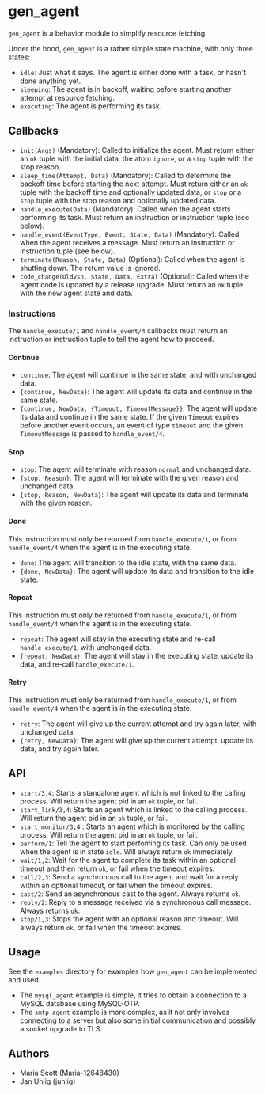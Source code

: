 # gen_agent

`gen_agent` is a behavior module to simplify resource fetching.

Under the hood, `gen_agent` is a rather simple state machine, with only three states:
* `idle`: Just what it says. The agent is either done with a task, or hasn't done anything yet.
* `sleeping`: The agent is in backoff, waiting before starting another attempt at resource fetching.
* `executing`: The agent is performing its task.

## Callbacks

* `init(Args)` (Mandatory): Called to initialize the agent. Must return either an `ok` tuple with the initial data, the atom `ignore`, or a `stop` tuple with the stop reason.
* `sleep_time(Attempt, Data)` (Mandatory): Called to determine the backoff time before starting the next attempt. Must return either an `ok` tuple with the backoff time and optionally updated data, or `stop` or a `stop` tuple with the stop reason and optionally updated data.
* `handle_execute(Data)` (Mandatory): Called when the agent starts performing its task. Must return an instruction or instruction tuple (see below).
* `handle_event(EventType, Event, State, Data)` (Mandatory): Called when the agent receives a message. Must return an instruction or instruction tuple (see below).
* `terminate(Reason, State, Data)` (Optional): Called when the agent is shutting down. The return value is ignored.
* `code_change(OldVsn, State, Data, Extra)` (Optional): Called when the agent code is updated by a release upgrade. Must return an `ok` tuple with the new agent state and data.

### Instructions

The `handle_execute/1` and `handle_event/4` callbacks must return an instruction or instruction tuple to tell the agent how to proceed.

#### Continue

* `continue`: The agent will continue in the same state, and with unchanged data.
* `{continue, NewData}`: The agent will update its data and continue in the same state.
* `{continue, NewData, {Timeout, TimeoutMessage}}`: The agent will update its data and continue in the same state. If the given `Timeout` expires before another event occurs, an event of type `timeout` and the given `TimeoutMessage` is passed to `handle_event/4`.

#### Stop

* `stop`: The agent will terminate with reason `normal` and unchanged data.
* `{stop, Reason}`: The agent will terminate with the given reason and unchanged data.
* `{stop, Reason, NewData}`: The agent will update its data and terminate with the given reason.

#### Done

This instruction must only be returned from `handle_execute/1`, or from `handle_event/4` when the agent is in the executing state.

* `done`: The agent will transition to the idle state, with the same data.
* `{done, NewData}`: The agent will update its data and transition to the idle state.

#### Repeat

This instruction must only be returned from `handle_execute/1`, or from `handle_event/4` when the agent is in the executing state.

* `repeat`: The agent will stay in the executing state and re-call `handle_execute/1`, with unchanged data.
* `{repeat, NewData}`: The agent will stay in the executing state, update its data, and re-call `handle_execute/1`.

#### Retry

This instruction must only be returned from `handle_execute/1`, or from `handle_event/4` when the agent is in the executing state.

* `retry`: The agent will give up the current attempt and try again later, with unchanged data.
* `{retry, NewData}`: The agent will give up the current attempt, update its data, and try again later.

## API

* `start/3,4`: Starts a standalone agent which is not linked to the calling process. Will return the agent pid in an `ok` tuple, or fail.
* `start_link/3,4`: Starts an agent which is linked to the calling process. Will return the agent pid in an `ok` tuple, or fail.
* `start_monitor/3,4` : Starts an agent which is monitored by the calling process. Will return the agent pid in an `ok` tuple, or fail.
* `perform/1`: Tell the agent to start perfoming its task. Can only be used when the agent is in state `idle`. Will always return `ok` immediately.
* `wait/1,2`: Wait for the agent to complete its task within an optional timeout and then return `ok`, or fail when the timeout expires.
* `call/2,3`: Send a synchronous call to the agent and wait for a reply within an optional timeout, or fail when the timeout expires.
* `cast/2`: Send an asynchronous cast to the agent. Always returns `ok`.
* `reply/2`: Reply to a message received via a synchronous call message. Always returns `ok`.
* `stop/1,3`: Stops the agent with an optional reason and timeout. Will always return `ok`, or fail when the timeout expires.

## Usage

See the `examples` directory for examples how `gen_agent` can be implemented and used.

* The `mysql_agent` example is simple, it tries to obtain a connection to a MySQL database using MySQL-OTP.
* The `smtp_agent` example is more complex, as it not only involves connecting to a server but also some initial communication and possibly a socket upgrade to TLS.

## Authors

* Maria Scott (Maria-12648430)
* Jan Uhlig (juhlig)
